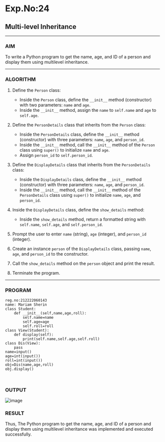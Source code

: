 # Exp.No:24  
## Multi-level Inheritance

---

### AIM  
To write a Python program to get the name, age, and ID of a person and display them using multilevel inheritance.

---

### ALGORITHM

1. Define the `Person` class:
   - Inside the `Person` class, define the `__init__` method (constructor) with two parameters: `name` and `age`.
   - Inside the `__init__` method, assign the `name` to `self.name` and `age` to `self.age`.

2. Define the `PersonDetails` class that inherits from the `Person` class:
   - Inside the `PersonDetails` class, define the `__init__` method (constructor) with three parameters: `name`, `age`, and `person_id`.
   - Inside the `__init__` method, call the `__init__` method of the `Person` class using `super()` to initialize `name` and `age`.
   - Assign `person_id` to `self.person_id`.

3. Define the `DisplayDetails` class that inherits from the `PersonDetails` class:
   - Inside the `DisplayDetails` class, define the `__init__` method (constructor) with three parameters: `name`, `age`, and `person_id`.
   - Inside the `__init__` method, call the `__init__` method of the `PersonDetails` class using `super()` to initialize `name`, `age`, and `person_id`.

4. Inside the `DisplayDetails` class, define the `show_details` method:
   - Inside the `show_details` method, return a formatted string with `self.name`, `self.age`, and `self.person_id`.

5. Prompt the user to enter `name` (string), `age` (integer), and `person_id` (integer).

6. Create an instance `person` of the `DisplayDetails` class, passing `name`, `age`, and `person_id` to the constructor.

7. Call the `show_details` method on the `person` object and print the result.

8. Terminate the program.

---

### PROGRAM

```
reg.no:212222060143
name: Mariam Sherin
class Student:
    def __init__(self,name,age,roll):
        self.name=name
        self.age=age
        self.roll=roll
class View(Student):
    def display(self):
        print(self.name,self.age,self.roll)
class Dis(View):
    pass
name=input()
age=int(input())
roll=int(input())
obj=Dis(name,age,roll)
obj.display()
        
    

```

### OUTPUT
![image](https://github.com/user-attachments/assets/fce75f85-3a1e-4068-b81c-c843b69072f8)

### RESULT
Thus, The Python program to get the name, age, and ID of a person and display them using multilevel inheritance was implemented and executed successfully.
